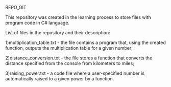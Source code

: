  REPO_GIT

This repository was created in the learning process to store files with program code in C# language.

List of files in the repository and their description:

1)multiplication_table.txt - the file contains a program that, using the created function, outputs the multiplication table for a given number;

2)distance_conversion.txt - the file stores a function that converts the distance specified from the console from kilometers to miles;

3)raising_power.txt - a code file where a user-specified number is automatically raised to a given power by a function.
